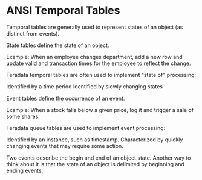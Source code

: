 # ANSI Temporal Tables

Temporal tables are generally used to represent states of an object (as distinct from events).

 

State tables define the state of an object.

 

Example: When an employee changes department, add a new row and update valid and transaction times for the employee to reflect the change.

 

Teradata temporal tables are often used to implement "state of" processing:

Identified by a time period
Identified by slowly changing states
 

Event tables define the occurrence of an event.

 

Example: When a stock falls below a given price, log it and trigger a sale of some shares.

 

Teradata queue tables are used to implement event processing:

Identified by an instance, such as timestamp.
Characterized by quickly changing events that may require some action.
 

Two events describe the begin and end of an object state. Another way to think about it is that the state of an object is delimited by beginning and ending events.

